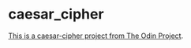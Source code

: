 caesar_cipher
===================

[This is a caesar-cipher project from The Odin Project](http://www.theodinproject.com/ruby-programming/building-blocks?ref=lnav).
